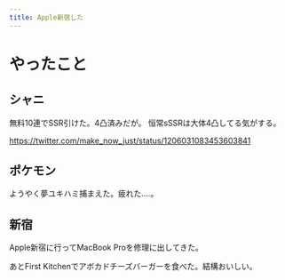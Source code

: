 ```yaml
---
title: Apple新宿した
---
```


# やったこと

## シャニ

無料10連でSSR引けた。4凸済みだが。
恒常sSSRは大体4凸してる気がする。

<https://twitter.com/make_now_just/status/1206031083453603841>

## ポケモン

ようやく夢ユキハミ捕まえた。疲れた‥‥。

## 新宿

Apple新宿に行ってMacBook Proを修理に出してきた。

あとFirst Kitchenでアボカドチーズバーガーを食べた。結構おいしい。
